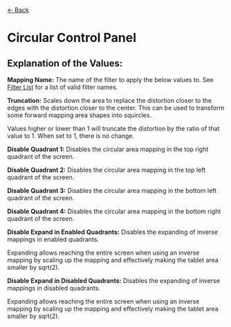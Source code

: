 [<- Back](https://github.com/Kuuuube/Circular_Area/blob/main/README.md#circular-area-plugin-for-opentabletdriver-)

# Circular Control Panel

## Explanation of the Values:

**Mapping Name:** The name of the filter to apply the below values to. See [Filter List](https://github.com/Kuuuube/Circular_Area/blob/main/wiki/filter_list.md#filter-list) for a list of valid filter names.

**Truncation:** Scales down the area to replace the distortion closer to the edges with the distortion closer to the center. This can be used to transform some forward mapping area shapes into squircles.

Values higher or lower than 1 will truncate the distortion by the ratio of that value to 1. When set to 1, there is no change.

**Disable Quadrant 1:** Disables the circular area mapping in the top right quadrant of the screen.

**Disable Quadrant 2:** Disables the circular area mapping in the top left quadrant of the screen.

**Disable Quadrant 3:** Disables the circular area mapping in the bottom left quadrant of the screen.

**Disable Quadrant 4:** Disables the circular area mapping in the bottom right quadrant of the screen.

**Disable Expand in Enabled Quadrants:** Disables the expanding of inverse mappings in enabled quadrants.

Expanding allows reaching the entire screen when using an inverse mapping by scaling up the mapping and effectively making the tablet area smaller by sqrt(2).

**Disable Expand in Disabled Quadrants:** Disables the expanding of inverse mappings in disabled quadrants.

Expanding allows reaching the entire screen when using an inverse mapping by scaling up the mapping and effectively making the tablet area smaller by sqrt(2).